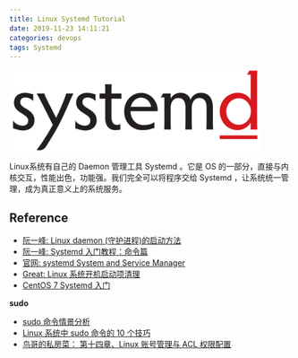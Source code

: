```yaml
---
title: Linux Systemd Tutorial
date: 2019-11-23 14:11:21
categories: devops
tags: Systemd
---
```




<img src="/images/devops/systemd-logo.gif" width="450" alt="www.freedesktop.org" />



<!-- more -->

Linux系统有自己的 Daemon 管理工具 Systemd 。它是 OS 的一部分，直接与内核交互，性能出色，功能强。我们完全可以将程序交给 Systemd ，让系统统一管理，成为真正意义上的系统服务。


## Reference

- [阮一峰: Linux daemon (守护进程)的启动方法][1]
- [阮一峰: Systemd 入门教程：命令篇][2]
- [官网: systemd System and Service Manager][3]
- [Great:  Linux 系统开机启动项清理][4]
- [CentOS 7 Systemd 入门][5]

[1]: http://www.ruanyifeng.com/blog/2016/02/linux-daemon.html
[2]: http://www.ruanyifeng.com/blog/2016/03/systemd-tutorial-commands.html
[3]: https://www.freedesktop.org/wiki/Software/systemd/
[4]: https://linux.cn/article-8835-1.html
[5]: https://zhuanlan.zhihu.com/p/29217941

**sudo**

- [sudo 命令情景分析](https://www.cnblogs.com/hazir/p/sudo_command.html)
- [Linux 系统中 sudo 命令的 10 个技巧](https://zhuanlan.zhihu.com/p/36037822)
- [鸟哥的私房菜： 第十四章、Linux 账号管理与 ACL 权限配置](http://cn.linux.vbird.org/linux_basic/0410accountmanager_4.php)

